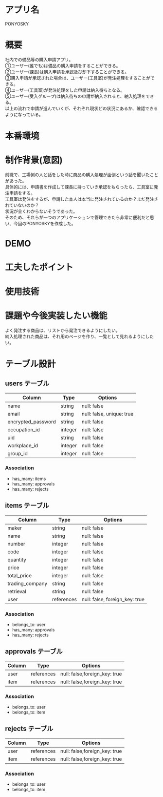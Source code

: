 # アプリ名
PONYOSKY

# 概要
社内での備品等の購入申請アプリ。  
①ユーザー(誰でも)は備品の購入申請をすることができる。  
②ユーザー(課長)は購入申請を承認及び却下することができる。  
③購入申請が承認された場合は、ユーザー(工具室)が発注処理をすることができる。  
④ユーザー(工具室)が発注処理をした申請は納入待ちとなる。  
⑤ユーザー(受入グループ)は納入待ちの申請が納入されると、納入処理をできる。  
以上の流れで申請が進んでいくが、それぞれ現状どの状況にあるか、確認できるようになっている。  

# 本番環境

# 制作背景(意図)
前職で、工場側の人と話をした時に商品の購入処理が面倒という話を聞いたことがあった。  
具体的には、申請書を作成して課長に持っていき承認をもらったら、工具室に発注申請をする。  
工具室は発注をするが、申請した本人は本当に発注されているのか？まだ発注されていないのか？  
状況が全くわからないそうであった。  
そのため、それらが一つのアプリケーションで管理できたら非常に便利だと思い、今回のPONYOSKYを作成した。  

# DEMO

# 工夫したポイント


# 使用技術

# 課題や今後実装したい機能
よく発注する商品は、リストから発注できるようにしたい。  
納入処理された商品は、それ用のページを作り、一覧として見れるようにしたい。  


# テーブル設計

## users テーブル

| Column               | Type   | Options                   |
| ---------------      | ------ | ------------------------  |
| name                 | string | null: false               |
| email                | string | null: false, unique: true |
| encrypted_password   | string | null: false               |
| occupation_id        | integer| null: false               |
| uid                  | string | null: false               |
| workplace_id         | integer| null: false               |
| group_id             | integer| null: false               |

### Association
- has_many: items
- has_many: approvals
- has_many: rejects

## items テーブル

| Column                  | Type       | Options                        |
| ----------------------  | ------     | ----------------------------   |
| maker                   | string     | null: false                    |
| name                    | string     | null: false                    |
| number                  | integer    | null: false                    |
| code                    | integer    | null: false                    |
| quantity                | integer    | null: false                    |
| price                   | integer    | null: false                    |
| total_price             | integer    | null: false                    |
| trading_company         | string     | null: false                    |
| retrieval               | string     | null: false                    |
| user                    | references | null: false, foreign_key: true |

### Association
- belongs_to: user
- has_many: approvals
- has_many: rejects


## approvals テーブル

| Column                  | Type           | Options                        |
| ----------------------  | -------------- | ----------------------------   |
| user                    | references     | null: false,foreign_key: true  |
| item                    | references     | null: false,foreign_key: true  |

### Association
- belongs_to: user
- belongs_to: item


## rejects テーブル

| Column                  | Type           | Options                        |
| ----------------------  | -------------- | ----------------------------   |
| user                    | references     | null: false,foreign_key: true  |
| item                    | references     | null: false,foreign_key: true  |

### Association
- belongs_to: user
- belongs_to: item